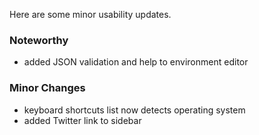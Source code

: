 Here are some minor usability updates.

### Noteworthy

- added JSON validation and help to environment editor

### Minor Changes

- keyboard shortcuts list now detects operating system
- added Twitter link to sidebar
